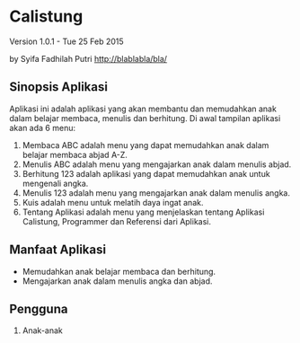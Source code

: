 Calistung
=========

Version 1.0.1 - Tue 25 Feb 2015

by Syifa Fadhilah Putri
<http://blablabla/bla/>

Sinopsis Aplikasi
-----------------
Aplikasi ini adalah aplikasi yang akan membantu dan memudahkan anak dalam belajar membaca, menulis dan berhitung.
Di awal tampilan aplikasi akan ada 6 menu:
1. Membaca ABC adalah menu yang dapat memudahkan anak dalam belajar membaca abjad A-Z.
2. Menulis ABC adalah menu yang mengajarkan anak dalam menulis abjad.
3. Berhitung 123 adalah aplikasi yang dapat memudahkan anak untuk mengenali angka.
4. Menulis 123 adalah menu yang mengajarkan anak dalam menulis angka. 
5. Kuis adalah menu untuk melatih daya ingat anak.
6. Tentang Aplikasi adalah menu yang menjelaskan tentang Aplikasi Calistung, Programmer dan Referensi dari Aplikasi.

Manfaat Aplikasi
----------------
-	Memudahkan anak belajar membaca dan berhitung.
-	Mengajarkan anak dalam menulis angka dan abjad.

Pengguna
--------
1. 	Anak-anak
